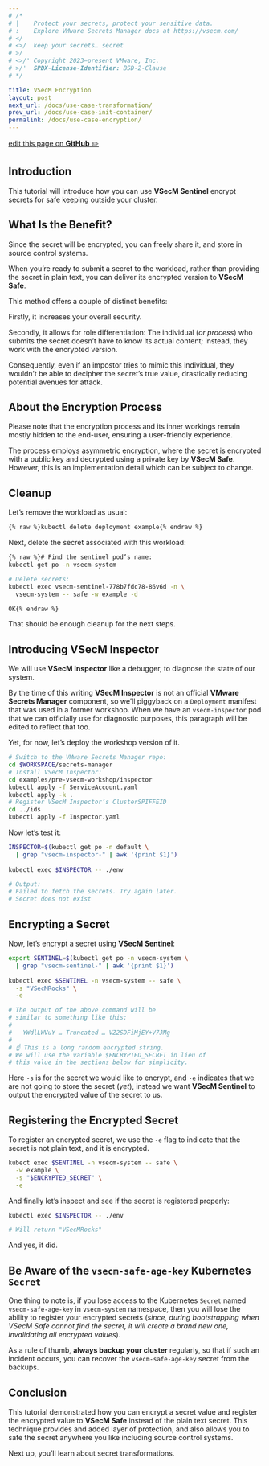 ```yaml
---
# /*
# |    Protect your secrets, protect your sensitive data.
# :    Explore VMware Secrets Manager docs at https://vsecm.com/
# </
# <>/  keep your secrets… secret
# >/
# <>/' Copyright 2023–present VMware, Inc.
# >/'  SPDX-License-Identifier: BSD-2-Clause
# */

title: VSecM Encryption
layout: post
next_url: /docs/use-case-transformation/
prev_url: /docs/use-case-init-container/
permalink: /docs/use-case-encryption/
---
```


<p class="github-button"
><a href="https://github.com/vmware-tanzu/secrets-manager/blob/main/docs/_pages/0230-encrypt.md"
>edit this page on <strong>GitHub</strong> ✏️</a></p>

## Introduction

This tutorial will introduce how you can use **VSecM Sentinel** encrypt secrets
for safe keeping outside your cluster.

## What Is the Benefit?

Since the secret will be encrypted, you can freely share it, and store in
source control systems.

When you’re ready to submit a secret to the workload, rather than providing the
secret in plain text, you can deliver its encrypted version to **VSecM Safe**.

This method offers a couple of distinct benefits:

Firstly, it increases your overall security.

Secondly, it allows for role differentiation: The individual (*or process*) who
submits the secret doesn’t have to know its actual content; instead, they work
with the encrypted version.

Consequently, even if an impostor tries to mimic this individual, they wouldn’t
be able to decipher the secret’s true value, drastically reducing potential
avenues for attack.

## About the Encryption Process

Please note that the encryption process and its inner workings remain mostly
hidden to the end-user, ensuring a user-friendly experience.

The process employs asymmetric encryption, where the secret is encrypted with a
public key and decrypted using a private key by **VSecM Safe**. However,
this is an implementation detail which can be subject to change.

## Cleanup

Let’s remove the workload as usual:

```bash 
{% raw %}kubectl delete deployment example{% endraw %}
```

Next, delete the secret associated with this workload:

```bash
{% raw %}# Find the sentinel pod’s name:
kubectl get po -n vsecm-system

# Delete secrets:
kubectl exec vsecm-sentinel-778b7fdc78-86v6d -n \
  vsecm-system -- safe -w example -d

OK{% endraw %}
```

That should be enough cleanup for the next steps.

## Introducing **VSecM Inspector**

We will use **VSecM Inspector** like a debugger, to diagnose the
state of our system.

By the time of this writing **VSecM Inspector** is not an official 
**VMware Secrets Manager** component, so we’ll piggyback on a `Deployment` 
manifest that was used in a former workshop. When we have an `vsecm-inspector` 
pod that we can officially use for diagnostic purposes, this paragraph will be 
edited to reflect that too.

Yet, for now, let’s deploy the workshop version of it.

```bash 
# Switch to the VMware Secrets Manager repo:
cd $WORKSPACE/secrets-manager
# Install VSecM Inspector:
cd examples/pre-vsecm-workshop/inspector
kubectl apply -f ServiceAccount.yaml 
kubectl apply -k .
# Register VSecM Inspector’s ClusterSPIFFEID
cd ../ids
kubectl apply -f Inspector.yaml
```

Now let’s test it:

```bash
INSPECTOR=$(kubectl get po -n default \
  | grep "vsecm-inspector-" | awk '{print $1}')
  
kubectl exec $INSPECTOR -- ./env

# Output:
# Failed to fetch the secrets. Try again later.
# Secret does not exist
```

## Encrypting a Secret

Now, let’s encrypt a secret using **VSecM Sentinel**:

```bash
export SENTINEL=$(kubectl get po -n vsecm-system \
  | grep "vsecm-sentinel-" | awk '{print $1}')
  
kubectl exec $SENTINEL -n vsecm-system -- safe \
  -s "VSecMRocks" \
  -e

# The output of the above command will be 
# similar to something like this:
#
#   YWdlLWVuY … Truncated … VZ2SDFiMjEY+V7JMg
#
# ☝️ This is a long random encrypted string. 
# We will use the variable $ENCRYPTED_SECRET in lieu of
# this value in the sections below for simplicity.
```

Here `-s` is for the secret we would like to encrypt, and `-e` indicates
that we are not going to store the secret (*yet*), instead we want **VSecM Sentinel**
to output the encrypted value of the secret to us.

## Registering the Encrypted Secret

To register an encrypted secret, we use the `-e` flag to indicate that the
secret is not plain text, and it is encrypted.

```bash
kubect exec $SENTINEL -n vsecm-system -- safe \
  -w example \
  -s "$ENCRYPTED_SECRET" \
  -e 
```

And finally let’s inspect and see if the secret is registered properly:

```bash
kubectl exec $INSPECTOR -- ./env

# Will return "VSecMRocks"
```

And yes, it did.

## Be Aware of the `vsecm-safe-age-key` Kubernetes `Secret`

One thing to note is, if you lose access to the Kubernetes `Secret` named
`vsecm-safe-age-key` in `vsecm-system` namespace, then you will lose the
ability to register your encrypted secrets (*since, during bootstrapping
when VSecM Safe cannot find the secret, it will create a brand new one,
invalidating all encrypted values*).

As a rule of thumb, **always backup your cluster** regularly, so that if
such an incident occurs, you can recover the `vsecm-safe-age-key` secret
from the backups.

## Conclusion

This tutorial demonstrated how you can encrypt a secret value and register the
encrypted value to **VSecM Safe** instead of the plain text secret. This
technique provides and added layer of protection, and also allows you to
safe the secret anywhere you like including source control systems.

Next up, you’ll learn about secret transformations.


